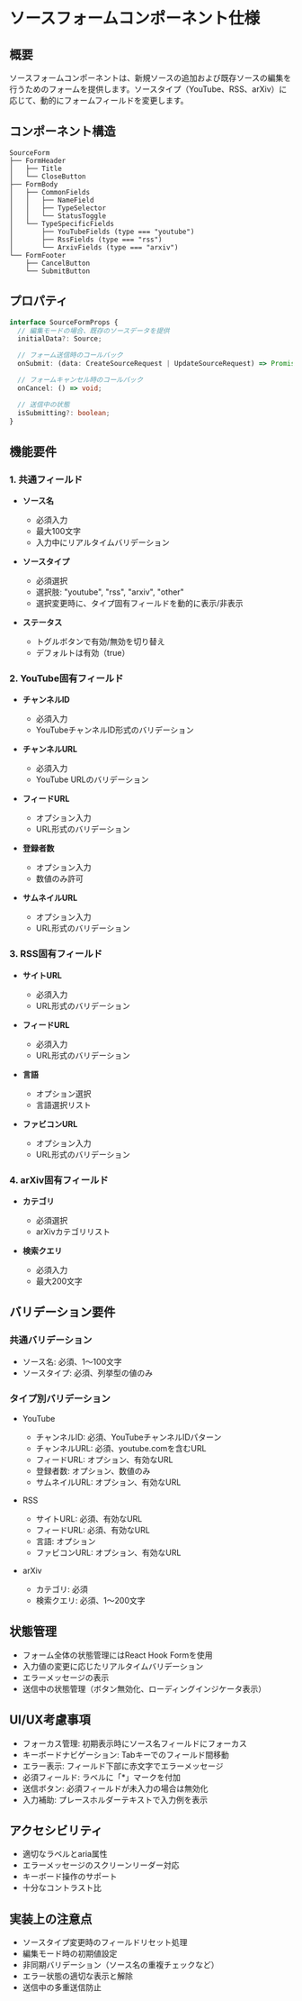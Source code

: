# ソースフォームコンポーネント仕様

## 概要
ソースフォームコンポーネントは、新規ソースの追加および既存ソースの編集を行うためのフォームを提供します。ソースタイプ（YouTube、RSS、arXiv）に応じて、動的にフォームフィールドを変更します。

## コンポーネント構造
```
SourceForm
├── FormHeader
│   ├── Title
│   └── CloseButton
├── FormBody
│   ├── CommonFields
│   │   ├── NameField
│   │   ├── TypeSelector
│   │   └── StatusToggle
│   └── TypeSpecificFields
│       ├── YouTubeFields (type === "youtube")
│       ├── RssFields (type === "rss")
│       └── ArxivFields (type === "arxiv")
└── FormFooter
    ├── CancelButton
    └── SubmitButton
```

## プロパティ
```typescript
interface SourceFormProps {
  // 編集モードの場合、既存のソースデータを提供
  initialData?: Source;

  // フォーム送信時のコールバック
  onSubmit: (data: CreateSourceRequest | UpdateSourceRequest) => Promise<void>;

  // フォームキャンセル時のコールバック
  onCancel: () => void;

  // 送信中の状態
  isSubmitting?: boolean;
}
```

## 機能要件

### 1. 共通フィールド
- **ソース名**
  - 必須入力
  - 最大100文字
  - 入力中にリアルタイムバリデーション

- **ソースタイプ**
  - 必須選択
  - 選択肢: "youtube", "rss", "arxiv", "other"
  - 選択変更時に、タイプ固有フィールドを動的に表示/非表示

- **ステータス**
  - トグルボタンで有効/無効を切り替え
  - デフォルトは有効（true）

### 2. YouTube固有フィールド
- **チャンネルID**
  - 必須入力
  - YouTubeチャンネルID形式のバリデーション

- **チャンネルURL**
  - 必須入力
  - YouTube URLのバリデーション

- **フィードURL**
  - オプション入力
  - URL形式のバリデーション

- **登録者数**
  - オプション入力
  - 数値のみ許可

- **サムネイルURL**
  - オプション入力
  - URL形式のバリデーション

### 3. RSS固有フィールド
- **サイトURL**
  - 必須入力
  - URL形式のバリデーション

- **フィードURL**
  - 必須入力
  - URL形式のバリデーション

- **言語**
  - オプション選択
  - 言語選択リスト

- **ファビコンURL**
  - オプション入力
  - URL形式のバリデーション

### 4. arXiv固有フィールド
- **カテゴリ**
  - 必須選択
  - arXivカテゴリリスト

- **検索クエリ**
  - 必須入力
  - 最大200文字

## バリデーション要件

### 共通バリデーション
- ソース名: 必須、1〜100文字
- ソースタイプ: 必須、列挙型の値のみ

### タイプ別バリデーション
- YouTube
  - チャンネルID: 必須、YouTubeチャンネルIDパターン
  - チャンネルURL: 必須、youtube.comを含むURL
  - フィードURL: オプション、有効なURL
  - 登録者数: オプション、数値のみ
  - サムネイルURL: オプション、有効なURL

- RSS
  - サイトURL: 必須、有効なURL
  - フィードURL: 必須、有効なURL
  - 言語: オプション
  - ファビコンURL: オプション、有効なURL

- arXiv
  - カテゴリ: 必須
  - 検索クエリ: 必須、1〜200文字

## 状態管理
- フォーム全体の状態管理にはReact Hook Formを使用
- 入力値の変更に応じたリアルタイムバリデーション
- エラーメッセージの表示
- 送信中の状態管理（ボタン無効化、ローディングインジケータ表示）

## UI/UX考慮事項
- フォーカス管理: 初期表示時にソース名フィールドにフォーカス
- キーボードナビゲーション: Tabキーでのフィールド間移動
- エラー表示: フィールド下部に赤文字でエラーメッセージ
- 必須フィールド: ラベルに「*」マークを付加
- 送信ボタン: 必須フィールドが未入力の場合は無効化
- 入力補助: プレースホルダーテキストで入力例を表示

## アクセシビリティ
- 適切なラベルとaria属性
- エラーメッセージのスクリーンリーダー対応
- キーボード操作のサポート
- 十分なコントラスト比

## 実装上の注意点
- ソースタイプ変更時のフィールドリセット処理
- 編集モード時の初期値設定
- 非同期バリデーション（ソース名の重複チェックなど）
- エラー状態の適切な表示と解除
- 送信中の多重送信防止